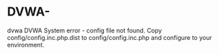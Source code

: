 # DVWA-
dvwa DVWA System error - config file not found. Copy config/config.inc.php.dist to config/config.inc.php and configure to your environment.
